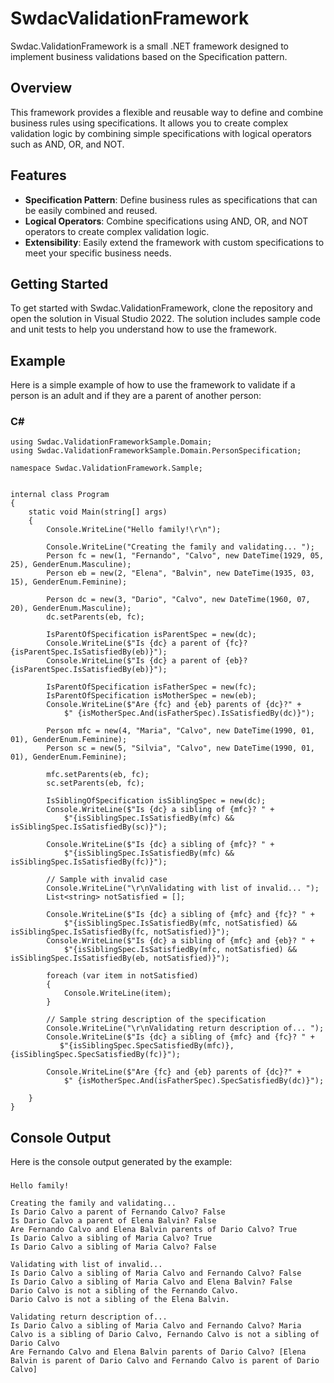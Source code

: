 # SwdacValidationFramework

Swdac.ValidationFramework is a small .NET framework designed to implement business validations based on the Specification pattern.

## Overview

This framework provides a flexible and reusable way to define and combine business rules using specifications. It allows you to create complex validation logic by combining simple specifications with logical operators such as AND, OR, and NOT.

## Features

- **Specification Pattern**: Define business rules as specifications that can be easily combined and reused.
- **Logical Operators**: Combine specifications using AND, OR, and NOT operators to create complex validation logic.
- **Extensibility**: Easily extend the framework with custom specifications to meet your specific business needs.

## Getting Started

To get started with Swdac.ValidationFramework, clone the repository and open the solution in Visual Studio 2022. The solution includes sample code and unit tests to help you understand how to use the framework.

## Example

Here is a simple example of how to use the framework to validate if a person is an adult and if they are a parent of another person:

### C#
	using Swdac.ValidationFrameworkSample.Domain;
	using Swdac.ValidationFrameworkSample.Domain.PersonSpecification;

	namespace Swdac.ValidationFramework.Sample;


	internal class Program
	{
		static void Main(string[] args)
		{
			Console.WriteLine("Hello family!\r\n");

			Console.WriteLine("Creating the family and validating... ");
			Person fc = new(1, "Fernando", "Calvo", new DateTime(1929, 05, 25), GenderEnum.Masculine);
			Person eb = new(2, "Elena", "Balvin", new DateTime(1935, 03, 15), GenderEnum.Feminine);

			Person dc = new(3, "Dario", "Calvo", new DateTime(1960, 07, 20), GenderEnum.Masculine);
			dc.setParents(eb, fc);

			IsParentOfSpecification isParentSpec = new(dc);
			Console.WriteLine($"Is {dc} a parent of {fc}? {isParentSpec.IsSatisfiedBy(eb)}");
			Console.WriteLine($"Is {dc} a parent of {eb}? {isParentSpec.IsSatisfiedBy(eb)}");

			IsParentOfSpecification isFatherSpec = new(fc);
			IsParentOfSpecification isMotherSpec = new(eb);
			Console.WriteLine($"Are {fc} and {eb} parents of {dc}?" +
				$" {isMotherSpec.And(isFatherSpec).IsSatisfiedBy(dc)}");

			Person mfc = new(4, "Maria", "Calvo", new DateTime(1990, 01, 01), GenderEnum.Feminine);
			Person sc = new(5, "Silvia", "Calvo", new DateTime(1990, 01, 01), GenderEnum.Feminine);

			mfc.setParents(eb, fc);
			sc.setParents(eb, fc);

			IsSiblingOfSpecification isSiblingSpec = new(dc);
			Console.WriteLine($"Is {dc} a sibling of {mfc}? " +
				$"{isSiblingSpec.IsSatisfiedBy(mfc) && isSiblingSpec.IsSatisfiedBy(sc)}");

			Console.WriteLine($"Is {dc} a sibling of {mfc}? " +
				$"{isSiblingSpec.IsSatisfiedBy(mfc) && isSiblingSpec.IsSatisfiedBy(fc)}");

			// Sample with invalid case
			Console.WriteLine("\r\nValidating with list of invalid... ");
			List<string> notSatisfied = [];

			Console.WriteLine($"Is {dc} a sibling of {mfc} and {fc}? " +
				$"{isSiblingSpec.IsSatisfiedBy(mfc, notSatisfied) && isSiblingSpec.IsSatisfiedBy(fc, notSatisfied)}");
			Console.WriteLine($"Is {dc} a sibling of {mfc} and {eb}? " +
				$"{isSiblingSpec.IsSatisfiedBy(mfc, notSatisfied) && isSiblingSpec.IsSatisfiedBy(eb, notSatisfied)}");

			foreach (var item in notSatisfied)
			{
				Console.WriteLine(item);
			}

			// Sample string description of the specification
			Console.WriteLine("\r\nValidating return description of... ");
			Console.WriteLine($"Is {dc} a sibling of {mfc} and {fc}? " +
			   $"{isSiblingSpec.SpecSatisfiedBy(mfc)}, {isSiblingSpec.SpecSatisfiedBy(fc)}");

			Console.WriteLine($"Are {fc} and {eb} parents of {dc}?" +
				$" {isMotherSpec.And(isFatherSpec).SpecSatisfiedBy(dc)}");

		}
	}

## Console Output
Here is the console output generated by the example:

###
	Hello family!

	Creating the family and validating...
	Is Dario Calvo a parent of Fernando Calvo? False
	Is Dario Calvo a parent of Elena Balvin? False
	Are Fernando Calvo and Elena Balvin parents of Dario Calvo? True
	Is Dario Calvo a sibling of Maria Calvo? True
	Is Dario Calvo a sibling of Maria Calvo? False

	Validating with list of invalid...
	Is Dario Calvo a sibling of Maria Calvo and Fernando Calvo? False
	Is Dario Calvo a sibling of Maria Calvo and Elena Balvin? False
	Dario Calvo is not a sibling of the Fernando Calvo.
	Dario Calvo is not a sibling of the Elena Balvin.

	Validating return description of...
	Is Dario Calvo a sibling of Maria Calvo and Fernando Calvo? Maria Calvo is a sibling of Dario Calvo, Fernando Calvo is not a sibling of Dario Calvo
	Are Fernando Calvo and Elena Balvin parents of Dario Calvo? [Elena Balvin is parent of Dario Calvo and Fernando Calvo is parent of Dario Calvo]

